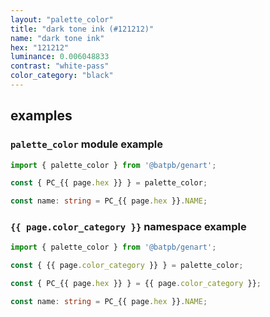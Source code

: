 ```yaml
---
layout: "palette_color"
title: "dark tone ink (#121212)"
name: "dark tone ink"
hex: "121212"
luminance: 0.006048833
contrast: "white-pass"
color_category: "black"
---
```


## examples

### `palette_color` module example

```typescript
import { palette_color } from '@batpb/genart';

const { PC_{{ page.hex }} } = palette_color;

const name: string = PC_{{ page.hex }}.NAME;
```

### `{{ page.color_category }}` namespace example

````typescript
import { palette_color } from '@batpb/genart';

const { {{ page.color_category }} } = palette_color;

const { PC_{{ page.hex }} } = {{ page.color_category }};

const name: string = PC_{{ page.hex }}.NAME;
````
